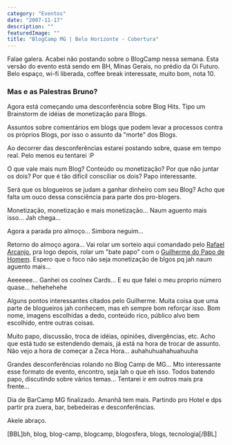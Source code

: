 ```yaml
---
category: "Eventos"
date: "2007-11-17"
description: ""
featuredImage: ""
title: "BlogCamp MG | Belo Horizonte - Cobertura"
---
```


Falae galera. Acabei não postando sobre o BlogCamp nessa semana. Esta versão do evento está sendo em BH, Minas Gerais, no prédio da Oi Futuro. Belo espaço, wi-fi liberada, coffee break interessate, muito bom, nota 10.

### Mas e as Palestras Bruno?

Agora está começando uma desconferência sobre Blog Hits. Tipo um Brainstorm de idéias de monetização para Blogs.

Assuntos sobre comentários em blogs que podem levar a processos contra os próprios Blogs, por isso o assunto da "morte" dos Blogs.

Ao decorrer das desconferências estarei postando sobre, quase em tempo real. Pelo menos eu tentarei :P

O que vale mais num Blog? Conteúdo ou monetização? Por que não juntar os dois? Por que é tão difícil consciliar os dois? Papo interessante.

Será que os blogueiros se judam a ganhar dinheiro com seu Blog? Acho que falta um ouco dessa consciência para parte dos pro-blogers.

Monetização, monetização e mais monetização... Naum aguento mais isso... Jah chega...

Agora a parada pro almoço... Simbora neguim...

Retorno do almoço agora... Vai rolar um sorteio aqui comandado pelo [Rafael Arcanjo](http://arcanjo.org/), pra logo depois, rolar um "bate papo" com o [Guilherme do Papo de Homem](http://www.papodehomem.com.br). Espero que o foco não seja monetização de blgos pq jah naum aguento mais...

Aeeeeee... Ganhei os coolnex Cards... E eu que falei o meu proprio número quase... hehehehehe

Alguns pontos interessantes citados pelo Guilherme. Muita coisa que uma parte de blogueiros jah conhecem, mas eh sempre bom reforçar isso. Bom nome, imagens escolhidas a dedo, conteúdo rico, público alvo bem escolhido, entre outras coisas.

Muito papo, discussão, troca de idéias, opiniões, divergências, etc. Acho que está tudo se estendendo demais, já está na hora de trocar de assunto. Não vejo a hora de começar a Zeca Hora... auhahuhuahahuahuuha

Grandes desconferências rolando no Blog Camp de MG... Mto interessante esse formato de evento, encontro, seja lah o que eh isso. Todos batendo papo, discutindo sobre vários temas... Tentarei ir em outros mais pra frente...

Dia de BarCamp MG finalizado. Amanhâ tem mais. Partindo pro Hotel e dps partir pra zuera, bar, bebedeiras e desconferências.

Akele abraço.

\[BBL\]bh, blog, blog-camp, blogcamp, blogosfera, blogs, tecnologia\[/BBL\]
